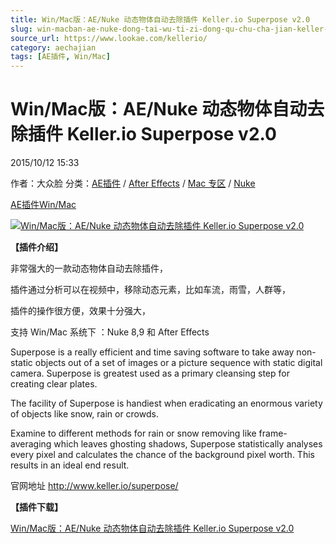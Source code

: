 ```yaml
---
title: Win/Mac版：AE/Nuke 动态物体自动去除插件 Keller.io Superpose v2.0
slug: win-macban-ae-nuke-dong-tai-wu-ti-zi-dong-qu-chu-cha-jian-keller-io-superpose-v2-0
source_url: https://www.lookae.com/kellerio/
category: aechajian
tags: [AE插件, Win/Mac]
---
```

# Win/Mac版：AE/Nuke 动态物体自动去除插件 Keller.io Superpose v2.0

2015/10/12 15:33

作者：大众脸
分类：[AE插件](https://www.lookae.com/after-effects/aechajian/) / [After Effects](https://www.lookae.com/after-effects/) / [Mac 专区](https://www.lookae.com/mac-osx/) / [Nuke](https://www.lookae.com/qitarjcj/nukezy/)

[AE插件](https://www.lookae.com/tag/ae%e6%8f%92%e4%bb%b6/)[Win/Mac](https://www.lookae.com/tag/winmac/)

[![Win/Mac版：AE/Nuke 动态物体自动去除插件 Keller.io Superpose v2.0](https://www.lookae.com/wp-content/uploads/2015/10/Keller-io-Superpose-.jpg "Win/Mac版：AE/Nuke 动态物体自动去除插件 Keller.io Superpose v2.0-LookAE.com")](https://www.lookae.com/wp-content/uploads/2015/10/Keller-io-Superpose-.jpg)

**【插件介绍】**

非常强大的一款动态物体自动去除插件，

插件通过分析可以在视频中，移除动态元素，比如车流，雨雪，人群等，

插件的操作很方便，效果十分强大，

支持 Win/Mac 系统下 ：Nuke 8,9 和 After Effects

Superpose is a really efficient and time saving software to take away non-static objects out of a set of images or a picture sequence with static digital camera. Superpose is greatest used as a primary cleansing step for creating clear plates.

The facility of Superpose is handiest when eradicating an enormous variety of objects like snow, rain or crowds.

Examine to different methods for rain or snow removing like frame-averaging which leaves ghosting shadows, Superpose statistically analyses every pixel and calculates the chance of the background pixel worth. This results in an ideal end result.

官网地址 http://www.keller.io/superpose/

**【插件下载】**

[Win/Mac版：AE/Nuke 动态物体自动去除插件 Keller.io Superpose v2.0](https://www.400gb.com/file/123600995)
